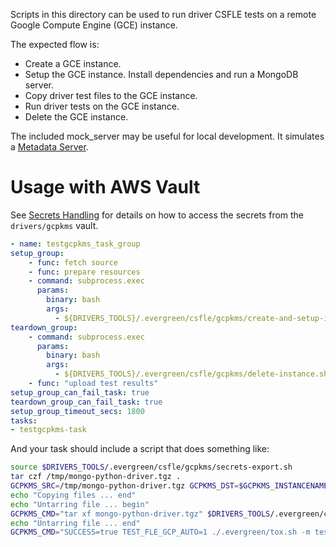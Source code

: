 Scripts in this directory can be used to run driver CSFLE tests on a remote Google Compute Engine (GCE) instance.

The expected flow is:

- Create a GCE instance.
- Setup the GCE instance. Install dependencies and run a MongoDB server.
- Copy driver test files to the GCE instance.
- Run driver tests on the GCE instance.
- Delete the GCE instance.

The included mock_server may be useful for local development. It simulates a [Metadata Server](https://cloud.google.com/compute/docs/access/create-enable-service-accounts-for-instances#applications).

# Usage with AWS Vault

See [Secrets Handling](../secrets_handling/README.md) for details on how to access the secrets 
from the `drivers/gcpkms` vault.

```yaml
- name: testgcpkms_task_group
setup_group:
    - func: fetch source
    - func: prepare resources    
    - command: subprocess.exec
      params:
        binary: bash
        args:
          - ${DRIVERS_TOOLS}/.evergreen/csfle/gcpkms/create-and-setup-instance.sh
teardown_group:
    - command: subprocess.exec
      params:
        binary: bash
        args:
          - ${DRIVERS_TOOLS}/.evergreen/csfle/gcpkms/delete-instance.sh
    - func: "upload test results"
setup_group_can_fail_task: true
teardown_group_can_fail_task: true
setup_group_timeout_secs: 1800
tasks:
- testgcpkms-task
```

And your task should include a script that does something like:

```bash
source $DRIVERS_TOOLS/.evergreen/csfle/gcpkms/secrets-export.sh
tar czf /tmp/mongo-python-driver.tgz .
GCPKMS_SRC=/tmp/mongo-python-driver.tgz GCPKMS_DST=$GCPKMS_INSTANCENAME: $DRIVERS_TOOLS/.evergreen/csfle/gcpkms/copy-file.sh
echo "Copying files ... end"
echo "Untarring file ... begin"
GCPKMS_CMD="tar xf mongo-python-driver.tgz" $DRIVERS_TOOLS/.evergreen/csfle/gcpkms/run-command.sh
echo "Untarring file ... end"
GCPKMS_CMD="SUCCESS=true TEST_FLE_GCP_AUTO=1 ./.evergreen/tox.sh -m test-eg" $DRIVERS_TOOLS/.evergreen/csfle/gcpkms/run-command.sh  
```
